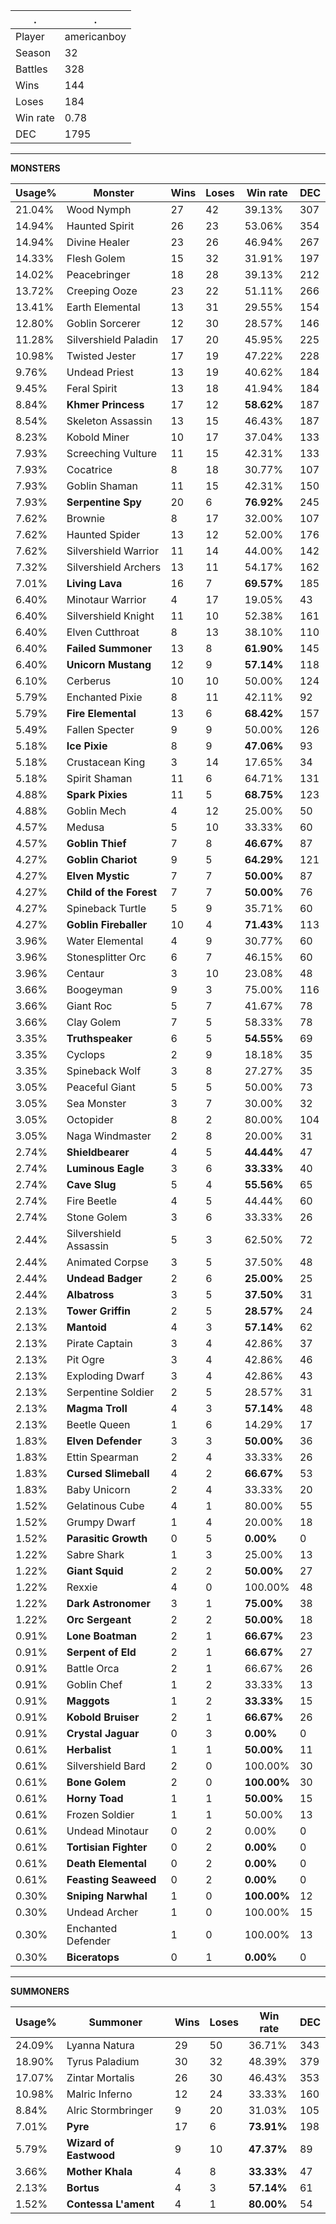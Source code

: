 .|.
|-|-
Player|americanboy
Season|32
Battles|328
Wins|144
Loses|184
Win rate|0.78
DEC|1795

---
**MONSTERS**

Usage%|Monster|Wins|Loses|Win rate|DEC|
-|-|-|-|-|-|
21.04%|Wood Nymph|27|42|39.13%|307|
14.94%|Haunted Spirit|26|23|53.06%|354|
14.94%|Divine Healer|23|26|46.94%|267|
14.33%|Flesh Golem|15|32|31.91%|197|
14.02%|Peacebringer|18|28|39.13%|212|
13.72%|Creeping Ooze|23|22|51.11%|266|
13.41%|Earth Elemental|13|31|29.55%|154|
12.80%|Goblin Sorcerer|12|30|28.57%|146|
11.28%|Silvershield Paladin|17|20|45.95%|225|
10.98%|Twisted Jester|17|19|47.22%|228|
9.76%|Undead Priest|13|19|40.62%|184|
9.45%|Feral Spirit|13|18|41.94%|184|
8.84%|**Khmer Princess**|17|12|**58.62%**|187|
8.54%|Skeleton Assassin|13|15|46.43%|187|
8.23%|Kobold Miner|10|17|37.04%|133|
7.93%|Screeching Vulture|11|15|42.31%|133|
7.93%|Cocatrice|8|18|30.77%|107|
7.93%|Goblin Shaman|11|15|42.31%|150|
7.93%|**Serpentine Spy**|20|6|**76.92%**|245|
7.62%|Brownie|8|17|32.00%|107|
7.62%|Haunted Spider|13|12|52.00%|176|
7.62%|Silvershield Warrior|11|14|44.00%|142|
7.32%|Silvershield Archers|13|11|54.17%|162|
7.01%|**Living Lava**|16|7|**69.57%**|185|
6.40%|Minotaur Warrior|4|17|19.05%|43|
6.40%|Silvershield Knight|11|10|52.38%|161|
6.40%|Elven Cutthroat|8|13|38.10%|110|
6.40%|**Failed Summoner**|13|8|**61.90%**|145|
6.40%|**Unicorn Mustang**|12|9|**57.14%**|118|
6.10%|Cerberus|10|10|50.00%|124|
5.79%|Enchanted Pixie|8|11|42.11%|92|
5.79%|**Fire Elemental**|13|6|**68.42%**|157|
5.49%|Fallen Specter|9|9|50.00%|126|
5.18%|**Ice Pixie**|8|9|**47.06%**|93|
5.18%|Crustacean King|3|14|17.65%|34|
5.18%|Spirit Shaman|11|6|64.71%|131|
4.88%|**Spark Pixies**|11|5|**68.75%**|123|
4.88%|Goblin Mech|4|12|25.00%|50|
4.57%|Medusa|5|10|33.33%|60|
4.57%|**Goblin Thief**|7|8|**46.67%**|87|
4.27%|**Goblin Chariot**|9|5|**64.29%**|121|
4.27%|**Elven Mystic**|7|7|**50.00%**|87|
4.27%|**Child of the Forest**|7|7|**50.00%**|76|
4.27%|Spineback Turtle|5|9|35.71%|60|
4.27%|**Goblin Fireballer**|10|4|**71.43%**|113|
3.96%|Water Elemental|4|9|30.77%|60|
3.96%|Stonesplitter Orc|6|7|46.15%|60|
3.96%|Centaur|3|10|23.08%|48|
3.66%|Boogeyman|9|3|75.00%|116|
3.66%|Giant Roc|5|7|41.67%|78|
3.66%|Clay Golem|7|5|58.33%|78|
3.35%|**Truthspeaker**|6|5|**54.55%**|69|
3.35%|Cyclops|2|9|18.18%|35|
3.35%|Spineback Wolf|3|8|27.27%|35|
3.05%|Peaceful Giant|5|5|50.00%|73|
3.05%|Sea Monster|3|7|30.00%|32|
3.05%|Octopider|8|2|80.00%|104|
3.05%|Naga Windmaster|2|8|20.00%|31|
2.74%|**Shieldbearer**|4|5|**44.44%**|47|
2.74%|**Luminous Eagle**|3|6|**33.33%**|40|
2.74%|**Cave Slug**|5|4|**55.56%**|65|
2.74%|Fire Beetle|4|5|44.44%|60|
2.74%|Stone Golem|3|6|33.33%|26|
2.44%|Silvershield Assassin|5|3|62.50%|72|
2.44%|Animated Corpse|3|5|37.50%|48|
2.44%|**Undead Badger**|2|6|**25.00%**|25|
2.44%|**Albatross**|3|5|**37.50%**|31|
2.13%|**Tower Griffin**|2|5|**28.57%**|24|
2.13%|**Mantoid**|4|3|**57.14%**|62|
2.13%|Pirate Captain|3|4|42.86%|37|
2.13%|Pit Ogre|3|4|42.86%|46|
2.13%|Exploding Dwarf|3|4|42.86%|43|
2.13%|Serpentine Soldier|2|5|28.57%|31|
2.13%|**Magma Troll**|4|3|**57.14%**|48|
2.13%|Beetle Queen|1|6|14.29%|17|
1.83%|**Elven Defender**|3|3|**50.00%**|36|
1.83%|Ettin Spearman|2|4|33.33%|26|
1.83%|**Cursed Slimeball**|4|2|**66.67%**|53|
1.83%|Baby Unicorn|2|4|33.33%|20|
1.52%|Gelatinous Cube|4|1|80.00%|55|
1.52%|Grumpy Dwarf|1|4|20.00%|18|
1.52%|**Parasitic Growth**|0|5|**0.00%**|0|
1.22%|Sabre Shark|1|3|25.00%|13|
1.22%|**Giant Squid**|2|2|**50.00%**|27|
1.22%|Rexxie|4|0|100.00%|48|
1.22%|**Dark Astronomer**|3|1|**75.00%**|38|
1.22%|**Orc Sergeant**|2|2|**50.00%**|18|
0.91%|**Lone Boatman**|2|1|**66.67%**|23|
0.91%|**Serpent of Eld**|2|1|**66.67%**|27|
0.91%|Battle Orca|2|1|66.67%|26|
0.91%|Goblin Chef|1|2|33.33%|13|
0.91%|**Maggots**|1|2|**33.33%**|15|
0.91%|**Kobold Bruiser**|2|1|**66.67%**|26|
0.91%|**Crystal Jaguar**|0|3|**0.00%**|0|
0.61%|**Herbalist**|1|1|**50.00%**|11|
0.61%|Silvershield Bard|2|0|100.00%|30|
0.61%|**Bone Golem**|2|0|**100.00%**|30|
0.61%|**Horny Toad**|1|1|**50.00%**|15|
0.61%|Frozen Soldier|1|1|50.00%|13|
0.61%|Undead Minotaur|0|2|0.00%|0|
0.61%|**Tortisian Fighter**|0|2|**0.00%**|0|
0.61%|**Death Elemental**|0|2|**0.00%**|0|
0.61%|**Feasting Seaweed**|0|2|**0.00%**|0|
0.30%|**Sniping Narwhal**|1|0|**100.00%**|12|
0.30%|Undead Archer|1|0|100.00%|15|
0.30%|Enchanted Defender|1|0|100.00%|13|
0.30%|**Biceratops**|0|1|**0.00%**|0|

---
**SUMMONERS**

Usage%|Summoner|Wins|Loses|Win rate|DEC|
-|-|-|-|-|-|
24.09%|Lyanna Natura|29|50|36.71%|343|
18.90%|Tyrus Paladium|30|32|48.39%|379|
17.07%|Zintar Mortalis|26|30|46.43%|353|
10.98%|Malric Inferno|12|24|33.33%|160|
8.84%|Alric Stormbringer|9|20|31.03%|105|
7.01%|**Pyre**|17|6|**73.91%**|198|
5.79%|**Wizard of Eastwood**|9|10|**47.37%**|89|
3.66%|**Mother Khala**|4|8|**33.33%**|47|
2.13%|**Bortus**|4|3|**57.14%**|61|
1.52%|**Contessa L'ament**|4|1|**80.00%**|54|
